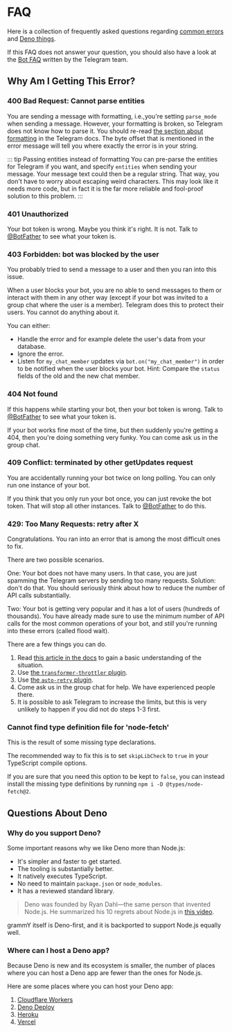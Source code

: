 # FAQ

Here is a collection of frequently asked questions regarding [common errors](#why-am-i-getting-this-error) and [Deno things](#questions-about-deno).

If this FAQ does not answer your question, you should also have a look at the [Bot FAQ](https://core.telegram.org/bots/faq) written by the Telegram team.

## Why Am I Getting This Error?

### 400 Bad Request: Cannot parse entities

You are sending a message with formatting, i.e.,you're setting `parse_mode` when sending a message.
However, your formatting is broken, so Telegram does not know how to parse it.
You should re-read [the section about formatting](https://core.telegram.org/bots/api#formatting-options) in the Telegram docs.
The byte offset that is mentioned in the error message will tell you where exactly the error is in your string.

::: tip Passing entities instead of formatting
You can pre-parse the entities for Telegram if you want, and specify `entities` when sending your message.
Your message text could then be a regular string.
That way, you don't have to worry about escaping weird characters.
This may look like it needs more code, but in fact it is the far more reliable and fool-proof solution to this problem.
:::

### 401 Unauthorized

Your bot token is wrong.
Maybe you think it's right.
It is not.
Talk to [@BotFather](https://t.me/BotFather) to see what your token is.

### 403 Forbidden: bot was blocked by the user

You probably tried to send a message to a user and then you ran into this issue.

When a user blocks your bot, you are no able to send messages to them or interact with them in any other way (except if your bot was invited to a group chat where the user is a member).
Telegram does this to protect their users.
You cannot do anything about it.

You can either:

- Handle the error and for example delete the user's data from your database.
- Ignore the error.
- Listen for `my_chat_member` updates via `bot.on("my_chat_member")` in order to be notified when the user blocks your bot.
  Hint: Compare the `status` fields of the old and the new chat member.

### 404 Not found

If this happens while starting your bot, then your bot token is wrong.
Talk to [@BotFather](https://t.me/BotFather) to see what your token is.

If your bot works fine most of the time, but then suddenly you're getting a 404, then you're doing something very funky.
You can come ask us in the group chat.

### 409 Conflict: terminated by other getUpdates request

You are accidentally running your bot twice on long polling.
You can only run one instance of your bot.

If you think that you only run your bot once, you can just revoke the bot token.
That will stop all other instances.
Talk to [@BotFather](https://t.me/BotFather) to do this.

### 429: Too Many Requests: retry after X

Congratulations.
You ran into an error that is among the most difficult ones to fix.

There are two possible scenarios.

One: Your bot does not have many users.
In that case, you are just spamming the Telegram servers by sending too many requests.
Solution: don't do that.
You should seriously think about how to reduce the number of API calls substantially.

Two: Your bot is getting very popular and it has a lot of users (hundreds of thousands).
You have already made sure to use the minimum number of API calls for the most common operations of your bot, and _still_ you're running into these errors (called flood wait).

There are a few things you can do.

1. Read [this article in the docs](../advanced/flood.md) to gain a basic understanding of the situation.
2. Use [the `transformer-throttler` plugin](../plugins/transformer-throttler.md).
3. Use [the `auto-retry` plugin](../plugins/auto-retry.md).
4. Come ask us in the group chat for help. We have experienced people there.
5. It is possible to ask Telegram to increase the limits, but this is very unlikely to happen if you did not do steps 1-3 first.

### Cannot find type definition file for 'node-fetch'

This is the result of some missing type declarations.

The recommended way to fix this is to set `skipLibCheck` to `true` in your TypeScript compile options.

If you are sure that you need this option to be kept to `false`, you can instead install the missing type definitions by running `npm i -D @types/node-fetch@2`.

## Questions About Deno

### Why do you support Deno?

Some important reasons why we like Deno more than Node.js:

- It's simpler and faster to get started.
- The tooling is substantially better.
- It natively executes TypeScript.
- No need to maintain `package.json` or `node_modules`.
- It has a reviewed standard library.

> Deno was founded by Ryan Dahl—the same person that invented Node.js.
> He summarized his 10 regrets about Node.js in [this video](https://youtu.be/M3BM9TB-8yA).

grammY itself is Deno-first, and it is backported to support Node.js equally well.

### Where can I host a Deno app?

Because Deno is new and its ecosystem is smaller, the number of places where you can host a Deno app are fewer than the ones for Node.js.

Here are some places where you can host your Deno app:

1. [Cloudflare Workers](https://workers.dev)
2. [Deno Deploy](https://deno.com/deploy)
3. [Heroku](https://dev.to/ms314006/deploy-your-deno-apps-to-heroku-375h)
4. [Vercel](https://github.com/vercel-community/deno)
